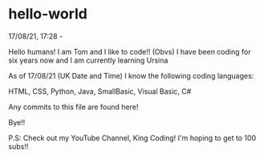 # hello-world

17/08/21, 17:28 -

Hello humans!
I am Tom and I like to code!! (Obvs)
I have been coding for six years now and I am currently learning Ursina

As of 17/08/21 (UK Date and Time) I know the following coding languages:
  
  HTML, 
  CSS,
  Python,
  Java,
  SmallBasic,
  Visual Basic,
  C#
  
Any commits to this file are found here!

Bye!!

P.S: Check out my YouTube Channel, King Coding! I'm hoping to get to 100 subs!!

